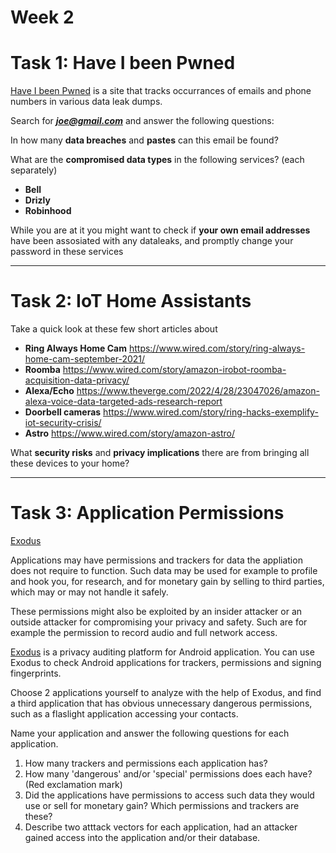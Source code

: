 # **Week 2**

# **Task 1:** Have I been Pwned

[Have I been Pwned](https://haveibeenpwned.com/) is a site that tracks occurrances of emails and phone numbers in various data leak dumps. 

Search for ***joe@gmail.com*** and answer the following questions:

In how many **data breaches** and **pastes** can this email be found?

What are the **compromised data types** in the following services? (each separately)

- **Bell**
- **Drizly**
- **Robinhood**
    
While you are at it you might want to check if **your own email addresses** have been assosiated with any dataleaks, and promptly change your password in these services

---

# **Task 2:** IoT Home Assistants

Take a quick look at these few short articles about

- **Ring Always Home Cam** https://www.wired.com/story/ring-always-home-cam-september-2021/
- **Roomba** https://www.wired.com/story/amazon-irobot-roomba-acquisition-data-privacy/
- **Alexa/Echo** https://www.theverge.com/2022/4/28/23047026/amazon-alexa-voice-data-targeted-ads-research-report
- **Doorbell cameras** https://www.wired.com/story/ring-hacks-exemplify-iot-security-crisis/
- **Astro** https://www.wired.com/story/amazon-astro/

What **security risks** and **privacy implications** there are from bringing all these devices to your home?

---

# **Task 3:** Application Permissions

[Exodus](https://reports.exodus-privacy.eu.org/en/)

Applications may have permissions and trackers for data the appliation does not require to function. Such data may be used for example to profile and hook you, for research, and for monetary gain by selling to third parties, which may or may not handle it safely. 

These permissions might also be exploited by an insider attacker or an outside attacker for compromising your privacy and safety. Such are for example the permission to record audio and full network access.

[Exodus](https://reports.exodus-privacy.eu.org/en/) is a privacy auditing platform for Android application. You can use Exodus to check Android applications for trackers, permissions and signing fingerprints. 

Choose 2 applications yourself to analyze with the help of Exodus, and find a third application that has obvious unnecessary dangerous permissions, such as a flaslight application accessing your contacts. 

Name your application and answer the following questions for each application.

1. How many trackers and permissions each application has?
2. How many 'dangerous' and/or 'special' permissions does each have? (Red exclamation mark)
3. Did the applications have permissions to access such data they would use or sell for monetary gain? Which permissions and trackers are these?
4. Describe two atttack vectors for each application, had an attacker gained access into the application and/or their database.

